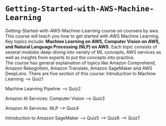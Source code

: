# `Getting-Started-with-AWS-Machine-Learning`

<p>Getting-Started-with-AWS-Machine-Learning course on coursera by aws.<br>
This course will teach you how to get started with AWS Machine Learning. 
Key topics include:<strong> Machine Learning on AWS, Computer Vision on AWS, and Natural Language Processing (NLP) on AWS.</strong> 
Each topic consists of several modules deep-diving into variety of ML concepts, AWS services as well as insights from experts to put the concepts into practice.<br>
The course has general explaination of topics like  Amazon Comprehend, Amazon Rekognition, Amazon Translate, Amazon SageMaker and AWS DeepLens.
There are five section of this course:
Introduction to Machine Learning
--> Quiz1

Machine Learning Pipeline
--> Quiz2

Amazon AI Services: Computer Vision
--> Quiz3

Amazon AI Services: NLP
--> Quiz4

Introduction to Amazon SageMaker
--> Quiz5
--> Quiz6
--> Quiz7
